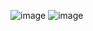 ![image](https://user-images.githubusercontent.com/90040588/136178037-3b0a02c0-3363-4147-af22-a28669931fdb.png)
![image](https://user-images.githubusercontent.com/90040588/136178210-62b581f7-66ca-4004-8a75-d0c241d508a5.png)
